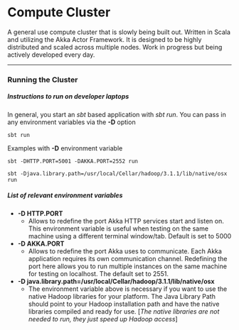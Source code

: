 Compute Cluster 
===============
A general use compute cluster that is slowly being built out. Written in Scala and utilizing the Akka Actor 
Framework. It is designed to be highly distributed and scaled across multiple nodes. Work in progress but being
actively developed every day. 
___

### __Running the Cluster__

##### __**Instructions to run on developer laptops**__ 
In general, you start an *sbt* based application with *sbt run*. You can pass in any environment variables via the 
**-D** option
````
sbt run
````
Examples with **-D** environment variable
````
sbt -DHTTP.PORT=5001 -DAKKA.PORT=2552 run
````
````
sbt -Djava.library.path=/usr/local/Cellar/hadoop/3.1.1/lib/native/osx run
```` 

##### List of relevant environment variables
 
* **-D HTTP.PORT**
    * Allows to redefine the port Akka HTTP services start and listen on. This environment variable is useful when testing
    on the same machine using a different terminal window/tab. Default is set to 5000
* **-D AKKA.PORT**
    * Allows to redefine the port Akka uses to communicate. Each Akka application requires its own communication channel.
    Redefining the port here allows you to run multiple instances on the same machine for testing on localhost. The default
    set to 2551. 
* **-D java.library.path=/usr/local/Cellar/hadoop/3.1.1/lib/native/osx**
    * The environment variable above is necessary if you want to use  the native Hadoop libraries for your platform. The Java 
    Library Path should point to your Hadoop installation path and have the native libraries compiled and ready for use.
    [*The native libraries are not needed to run, they just speed up Hadoop access*]
